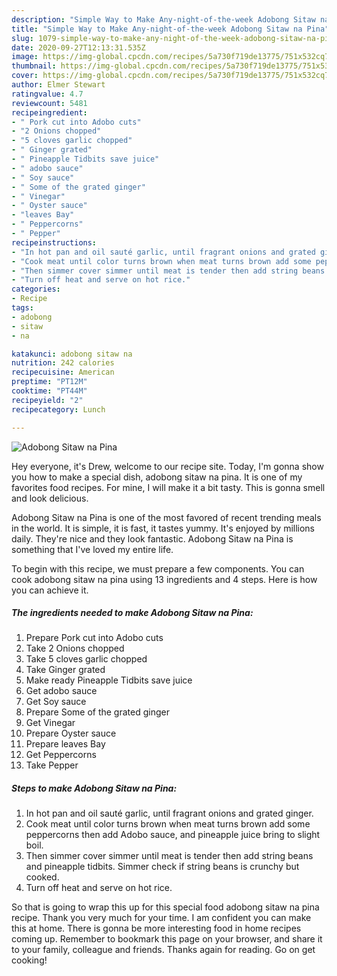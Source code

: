 ```yaml
---
description: "Simple Way to Make Any-night-of-the-week Adobong Sitaw na Pina"
title: "Simple Way to Make Any-night-of-the-week Adobong Sitaw na Pina"
slug: 1079-simple-way-to-make-any-night-of-the-week-adobong-sitaw-na-pina
date: 2020-09-27T12:13:31.535Z
image: https://img-global.cpcdn.com/recipes/5a730f719de13775/751x532cq70/adobong-sitaw-na-pina-recipe-main-photo.jpg
thumbnail: https://img-global.cpcdn.com/recipes/5a730f719de13775/751x532cq70/adobong-sitaw-na-pina-recipe-main-photo.jpg
cover: https://img-global.cpcdn.com/recipes/5a730f719de13775/751x532cq70/adobong-sitaw-na-pina-recipe-main-photo.jpg
author: Elmer Stewart
ratingvalue: 4.7
reviewcount: 5481
recipeingredient:
- " Pork cut into Adobo cuts"
- "2 Onions chopped"
- "5 cloves garlic chopped"
- " Ginger grated"
- " Pineapple Tidbits save juice"
- " adobo sauce"
- " Soy sauce"
- " Some of the grated ginger"
- " Vinegar"
- " Oyster sauce"
- "leaves Bay"
- " Peppercorns"
- " Pepper"
recipeinstructions:
- "In hot pan and oil sauté garlic, until fragrant onions and grated ginger."
- "Cook meat until color turns brown when meat turns brown add some peppercorns then add Adobo sauce, and pineapple juice bring to slight boil."
- "Then simmer cover simmer until meat is tender then add string beans and pineapple tidbits. Simmer check if string beans is crunchy but cooked."
- "Turn off heat and serve on hot rice."
categories:
- Recipe
tags:
- adobong
- sitaw
- na

katakunci: adobong sitaw na 
nutrition: 242 calories
recipecuisine: American
preptime: "PT12M"
cooktime: "PT44M"
recipeyield: "2"
recipecategory: Lunch

---
```



![Adobong Sitaw na Pina](https://img-global.cpcdn.com/recipes/5a730f719de13775/751x532cq70/adobong-sitaw-na-pina-recipe-main-photo.jpg)

Hey everyone, it's Drew, welcome to our recipe site. Today, I'm gonna show you how to make a special dish, adobong sitaw na pina. It is one of my favorites food recipes. For mine, I will make it a bit tasty. This is gonna smell and look delicious.

Adobong Sitaw na Pina is one of the most favored of recent trending meals in the world. It is simple, it is fast, it tastes yummy. It's enjoyed by millions daily. They're nice and they look fantastic. Adobong Sitaw na Pina is something that I've loved my entire life.




To begin with this recipe, we must prepare a few components. You can cook adobong sitaw na pina using 13 ingredients and 4 steps. Here is how you can achieve it.

<!--inarticleads1-->

##### The ingredients needed to make Adobong Sitaw na Pina:

1. Prepare  Pork cut into Adobo cuts
1. Take 2 Onions chopped
1. Take 5 cloves garlic chopped
1. Take  Ginger grated
1. Make ready  Pineapple Tidbits save juice
1. Get  adobo sauce
1. Get  Soy sauce
1. Prepare  Some of the grated ginger
1. Get  Vinegar
1. Prepare  Oyster sauce
1. Prepare leaves Bay
1. Get  Peppercorns
1. Take  Pepper




<!--inarticleads2-->

##### Steps to make Adobong Sitaw na Pina:

1. In hot pan and oil sauté garlic, until fragrant onions and grated ginger.
1. Cook meat until color turns brown when meat turns brown add some peppercorns then add Adobo sauce, and pineapple juice bring to slight boil.
1. Then simmer cover simmer until meat is tender then add string beans and pineapple tidbits. Simmer check if string beans is crunchy but cooked.
1. Turn off heat and serve on hot rice.




So that is going to wrap this up for this special food adobong sitaw na pina recipe. Thank you very much for your time. I am confident you can make this at home. There is gonna be more interesting food in home recipes coming up. Remember to bookmark this page on your browser, and share it to your family, colleague and friends. Thanks again for reading. Go on get cooking!
